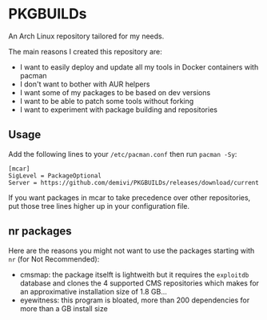 # PKGBUILDs

An Arch Linux repository tailored for my needs. 

The main reasons I created this repository are:
- I want to easily deploy and update all my tools in Docker containers with pacman
- I don't want to bother with AUR helpers
- I want some of my packages to be based on dev versions
- I want to be able to patch some tools without forking
- I want to experiment with package building and repositories

## Usage

Add the following lines to your `/etc/pacman.conf` then run `pacman -Sy`:
```
[mcar]
SigLevel = PackageOptional
Server = https://github.com/demivi/PKGBUILDs/releases/download/current
```
If you want packages in mcar to take precedence over other repositories, put those tree lines higher up in your configuration file.

## nr packages

Here are the reasons you might not want to use the packages starting with `nr` (for Not Recommended):
- cmsmap: the package itselft is lightweith but it requires the `exploitdb` database and clones the 4 supported CMS repositories which makes for an approximative installation size of 1.8 GB...
- eyewitness: this program is bloated, more than 200 dependencies for more than a GB install size
